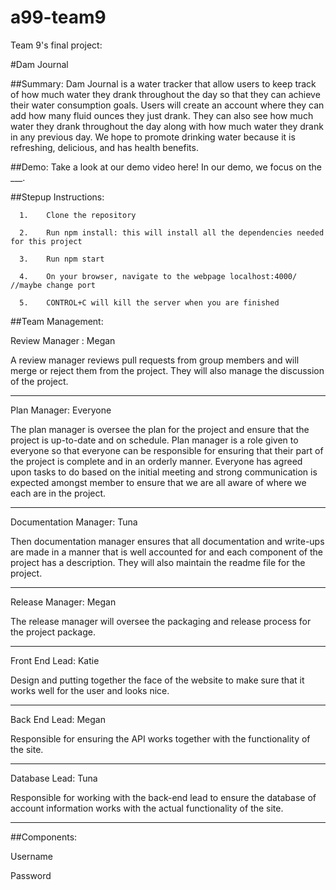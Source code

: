 # a99-team9
Team 9's final project:

#Dam Journal 

##Summary:
Dam Journal is a water tracker that allow users to keep track of how much water they drank throughout the day so that they can achieve their water consumption goals. Users will create an account where they can add how many fluid ounces they just drank. They can also see how much water they drank throughout the day along with how much water they drank in any previous day. We hope to promote drinking water because it is refreshing, delicious, and has health benefits. 

##Demo:
Take a look at our demo video here! In our demo, we focus on the ___.

##Stepup Instructions:
      
      1.    Clone the repository
      
      2.    Run npm install: this will install all the dependencies needed for this project
      
      3.    Run npm start
      
      4.    On your browser, navigate to the webpage localhost:4000/ //maybe change port
      
      5.    CONTROL+C will kill the server when you are finished
      

##Team Management:

Review Manager : Megan

A review manager reviews pull requests from group members and will merge or reject them from the project. They will also manage the discussion of the project. 

__________________________

Plan Manager: Everyone

The plan manager is oversee the plan for the project and ensure that the project is up-to-date and on schedule. Plan manager is a role given to everyone so that everyone can be responsible for ensuring that their part of the project is complete and in an orderly manner. Everyone has agreed upon tasks to do based on the initial meeting and strong communication is expected amongst member to ensure that we are all aware of where we each are in the project. 

__________________________

Documentation Manager: Tuna

Then documentation manager ensures that all documentation and write-ups are made in a manner that is well accounted for and each component of the project has a description. They will also maintain the readme file for the project. 

__________________________

Release Manager: Megan

The release manager will oversee the packaging and release process for the project package. 

__________________________

Front End Lead: Katie

Design and putting together the face of the website to make sure that it works well for the user and looks nice. 

__________________________

Back End Lead: Megan

Responsible for ensuring the API works together with the functionality of the site. 

__________________________

Database Lead: Tuna

Responsible for working with the back-end lead to ensure the database of account information works with the actual functionality of the site. 

__________________________


##Components: 

Username

Password
